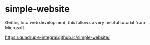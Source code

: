 # simple-website
Getting into web development, this follows a very helpful tutorial from Microsoft.

https://quadruple-integral.github.io/simple-website/
